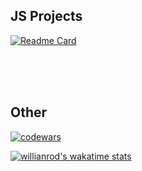 
<h2>JS Projects</h2>

[![Readme Card](https://github-readme-stats.vercel.app/api/pin/?username=mmiksaa&repo=cardGame-twentyOne)](https://github.com/mmiksaa/cardGame-twentyOne)

<!--  <h3> 
 
 [🃏 card game 21](https://github.com/mmiksaa/cardGame-twentyOne)
 
</h3> -->

</br></br></br>

<h2>Other</h2>

[![codewars](https://www.codewars.com/users/mmiksaa/badges/large)](https://www.codewars.com/users/mmiksaa/badges/large) 


[![willianrod's wakatime stats](https://github-readme-stats.vercel.app/api/wakatime?username=@miksa&layout=compact)](https://wakatime.com/@miksa)

<!--START_SECTION:waka-->
<!--END_SECTION:waka-->
